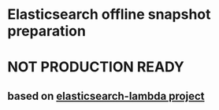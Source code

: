# Elasticsearch offline snapshot preparation 

# NOT PRODUCTION READY

## based on [elasticsearch-lambda project](https://github.com/MyPureCloud/elasticsearch-lambda)
